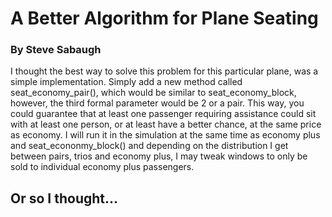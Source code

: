 # A Better Algorithm for Plane Seating
### By Steve Sabaugh

I thought the best way to solve this problem for this particular plane, was a simple implementation. Simply add a new method called seat_economy_pair(), which would be similar to seat_economy_block, however, the third formal parameter would be 2 or a pair. This way, you could guarantee that at least one passenger requiring assistance could sit with at least one person, or at least have a better chance, at the same price as economy. I will run it in the simulation at the same time as economy plus and seat_econonmy_block() and depending on the distribution I get between pairs, trios and economy plus, I may tweak windows to only be sold to individual economy plus passengers.

## Or so I thought...

